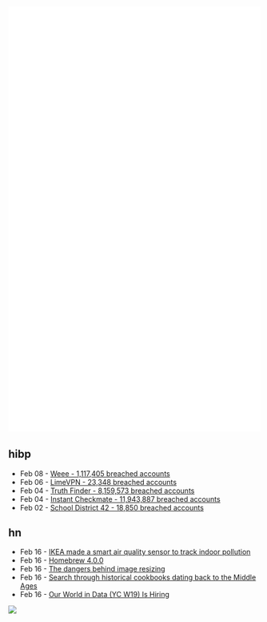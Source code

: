 ![Metrics](https://raw.githubusercontent.com/phixion/phixion/master/metrics.svg)

## hibp

<!--
for https://github.com/phixion/phixion/blob/main/.github/workflows/feeds.yml
-->
<!--START_SECTION:haveibeenpwnd-->
- Feb 08 - [Weee - 1,117,405 breached accounts](https://haveibeenpwned.com/PwnedWebsites#Weee)
- Feb 06 - [LimeVPN - 23,348 breached accounts](https://haveibeenpwned.com/PwnedWebsites#LimeVPN)
- Feb 04 - [Truth Finder - 8,159,573 breached accounts](https://haveibeenpwned.com/PwnedWebsites#TruthFinder)
- Feb 04 - [Instant Checkmate - 11,943,887 breached accounts](https://haveibeenpwned.com/PwnedWebsites#InstantCheckmate)
- Feb 02 - [School District 42 - 18,850 breached accounts](https://haveibeenpwned.com/PwnedWebsites#SchoolDistrict42)
<!--END_SECTION:haveibeenpwnd-->

## hn

<!--
for https://github.com/phixion/phixion/blob/main/.github/workflows/feeds.yml
-->
<!--START_SECTION:hn-->
- Feb 16 - [IKEA made a smart air quality sensor to track indoor pollution](https://www.engadget.com/ikea-vindstyrka-indoor-air-quality-sensor-195810594.html)
- Feb 16 - [Homebrew 4.0.0](https://brew.sh/2023/02/16/homebrew-4.0.0/)
- Feb 16 - [The dangers behind image resizing](https://zuru.tech/blog/the-dangers-behind-image-resizing)
- Feb 16 - [Search through historical cookbooks dating back to the Middle Ages](https://thesifter.org/)
- Feb 16 - [Our World in Data (YC W19) Is Hiring](https://ourworldindata.org/human-resources-manager)
<!--END_SECTION:hn-->

<!--
for https://yhype.me
-->
![](https://hit.yhype.me/github/profile?user_id=13013670)

